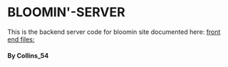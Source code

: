 # BLOOMIN'-SERVER
This is the backend server code for bloomin site documented here: [front end files:](https://github.com/Ckm54/bloomin)

#### By Collins_54

